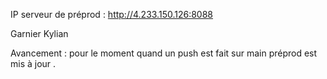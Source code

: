 IP serveur de préprod : http://4.233.150.126:8088

Garnier Kylian

Avancement : pour le moment quand un push est fait sur main préprod est mis à jour .

